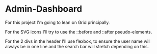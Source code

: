 # Admin-Dashboard

For this project I'm going to lean on Grid principally.

For the SVG icons I'll try to use the ::before and ::after pseudo-elements.

For the 2 divs in the header I'll use flexbox, to ensure the user name will always be in one line and the search bar will stretch depending on this.
